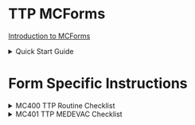 # TTP MCForms

[Introduction to MCForms](../assets/howto/mcforms.md)
<!-- TO DO: add more details about me later -->

<details>

<summary>Quick Start Guide</summary>

### Quick Start

Download [JS8Spotter](https://kf7mix.com/js8spotter.html) and install/setup as instructed.
Note that you will need to make sure your instance of JS8Spotter has the correct port settings and JS8Call must be set up
to receive connections from the software.
View the [Introduction to JS8Spotter Video](https://www.youtube.com/watch?v=eE8PhzN8IZY)
to learn about basic functionality.

- Place .txt files in the `forms` directory where you installed JS8 Spotter.
- Verify JS8 Spotter has imported the forms by clicking on `Tools > MCForms - Forms`. You should see the imported forms in the menu. If not, close JS8 Spotter and try again.
![JS8 MCForm list menu image](../assets/images/js8spotter_mcform_list2.png)

### Filling the forms.

- Start JS8 Spotter, click on `Tools > MCForms - Forms` and select the form you want to use. 
- Select pre-populated answers from the dropdown list.
![JS8 MCF400 image](../assets/images/MCF400.png)

Once the form has been completed:
- Click `Post Form to Expect`. A popup will appear to confirm your post.
- Click `Yes` to submit.

  ![js8spotter_post_to_expect.png](../assets/images/js8spotter_post_to_expect.png)

### Submitting the Forms

- Click on `Tools > Expect`
![js8spotter_expect_menu.png](../assets/images/js8spotter_expect_menu.png)

The expect system window will open.
- Right-click on your form to load the response.
- Click `Send Now`
![js8spotter_expect_window.png](../assets/images/js8spotter_expect_window.png)

The _Manually Send Expect Response_ window will open.
- Enter call sign or group
- Ensure the `Send as MSG` box is checked
- Click `Send`

  ![js8spotter_expect_send_window.png](../assets/images/js8spotter_expect_send_window.png)
</details>

# Form Specific Instructions

<details>
<summary>MC400 TTP Routine Checklist</summary>

### MC400 TTP Routine Checklist

</details>

<details>
<summary>MC401 TTP MEDEVAC Checklist</summary>

### MC401 TTP MEDEVAC Checklist

</details>








